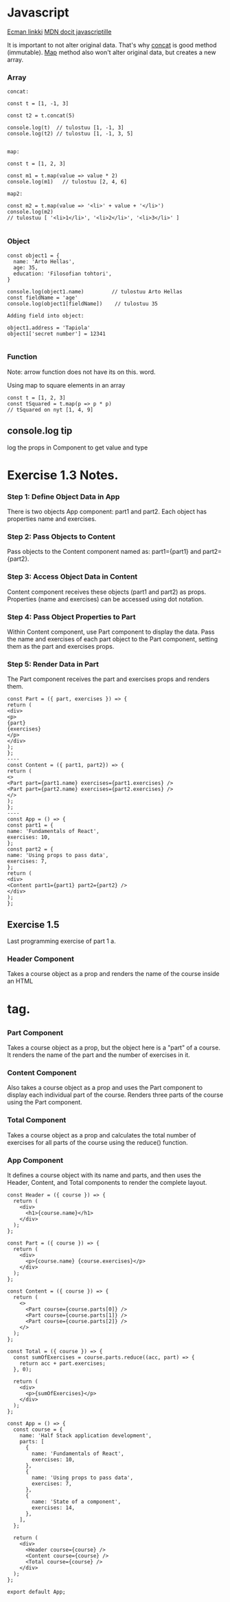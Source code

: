 # Javascript

[Ecman linkki](https://www.ecma-international.org/)
[MDN docit javascriptille](https://developer.mozilla.org/en-US/docs/Web/JavaScript)

It is important to not alter original data. That's why [concat](https://developer.mozilla.org/en-US/docs/Web/JavaScript/Reference/Global_Objects/Array/concat) is good method (immutable).
[Map](https://developer.mozilla.org/en-US/docs/Web/JavaScript/Reference/Global_Objects/Array/map) method also won't alter original data, but creates a new array.

### Array

```
concat:

const t = [1, -1, 3]

const t2 = t.concat(5)

console.log(t)  // tulostuu [1, -1, 3]
console.log(t2) // tulostuu [1, -1, 3, 5]


map:

const t = [1, 2, 3]

const m1 = t.map(value => value * 2)
console.log(m1)   // tulostuu [2, 4, 6]

map2:

const m2 = t.map(value => '<li>' + value + '</li>')
console.log(m2)
// tulostuu [ '<li>1</li>', '<li>2</li>', '<li>3</li>' ]


```

### Object

```
const object1 = {
  name: 'Arto Hellas',
  age: 35,
  education: 'Filosofian tohtori',
}

console.log(object1.name)         // tulostuu Arto Hellas
const fieldName = 'age'
console.log(object1[fieldName])    // tulostuu 35

Adding field into object:

object1.address = 'Tapiola'
object1['secret number'] = 12341


```

### Function

Note: arrow function does not have its on this. word.

Using map to square elements in an array

```
const t = [1, 2, 3]
const tSquared = t.map(p => p * p)
// tSquared on nyt [1, 4, 9]

```

## console.log tip

log the props in Component to get value and type

# Exercise 1.3 Notes.

### Step 1: Define Object Data in App

There is two objects App component: part1 and part2. Each object has properties name and exercises.

### Step 2: Pass Objects to Content

Pass objects to the Content component named as: part1={part1} and part2={part2}.

### Step 3: Access Object Data in Content

Content component receives these objects (part1 and part2) as props. Properties (name and exercises) can be accessed using dot notation.

### Step 4: Pass Object Properties to Part

Within Content component, use Part component to display the data. Pass the name and exercises of each part object to the Part component, setting them as the part and exercises props.

### Step 5: Render Data in Part

The Part component receives the part and exercises props and renders them.

```
const Part = ({ part, exercises }) => {
return (
<div>
<p>
{part}
{exercises}
</p>
</div>
);
};
----
const Content = ({ part1, part2}) => {
return (
<>
<Part part={part1.name} exercises={part1.exercises} />
<Part part={part2.name} exercises={part2.exercises} />
</>
);
};
----
const App = () => {
const part1 = {
name: 'Fundamentals of React',
exercises: 10,
};
const part2 = {
name: 'Using props to pass data',
exercises: 7,
};
return (
<div>
<Content part1={part1} part2={part2} />
</div>
);
};
```

## Exercise 1.5

Last programming exercise of part 1 a.

### Header Component

Takes a course object as a prop and renders the name of the course inside an HTML <h1> tag.

### Part Component

Takes a course object as a prop, but the object here is a "part" of a course. It renders the name of the part and the number of exercises in it.

### Content Component

Also takes a course object as a prop and uses the Part component to display each individual part of the course. Renders three parts of the course using the Part component.

### Total Component

Takes a course object as a prop and calculates the total number of exercises for all parts of the course using the reduce() function.

### App Component

It defines a course object with its name and parts, and then uses the Header, Content, and Total components to render the complete layout.

```
const Header = ({ course }) => {
  return (
    <div>
      <h1>{course.name}</h1>
    </div>
  );
};

const Part = ({ course }) => {
  return (
    <div>
      <p>{course.name} {course.exercises}</p>
    </div>
  );
};

const Content = ({ course }) => {
  return (
    <>
      <Part course={course.parts[0]} />
      <Part course={course.parts[1]} />
      <Part course={course.parts[2]} />
    </>
  );
};

const Total = ({ course }) => {
  const sumOfExercises = course.parts.reduce((acc, part) => {
    return acc + part.exercises;
  }, 0);

  return (
    <div>
      <p>{sumOfExercises}</p>
    </div>
  );
};

const App = () => {
  const course = {
    name: 'Half Stack application development',
    parts: [
      {
        name: 'Fundamentals of React',
        exercises: 10,
      },
      {
        name: 'Using props to pass data',
        exercises: 7,
      },
      {
        name: 'State of a component',
        exercises: 14,
      },
    ],
  };

  return (
    <div>
      <Header course={course} />
      <Content course={course} />
      <Total course={course} />
    </div>
  );
};

export default App;
```
